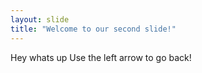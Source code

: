 ```yaml
---
layout: slide
title: "Welcome to our second slide!"
---
```

Hey whats up
Use the left arrow to go back!

